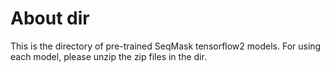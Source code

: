 # About dir
This is the directory of pre-trained SeqMask tensorflow2 models. For using each model, please unzip the zip files in the dir.
